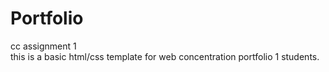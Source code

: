 # Portfolio
cc assignment 1
<br/>
this is a basic html/css template for web concentration portfolio 1 students.
